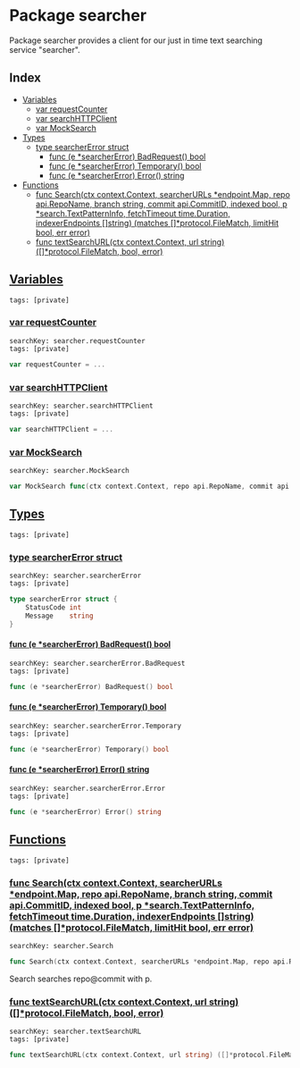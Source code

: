 # Package searcher

Package searcher provides a client for our just in time text searching service "searcher". 

## Index

* [Variables](#var)
    * [var requestCounter](#requestCounter)
    * [var searchHTTPClient](#searchHTTPClient)
    * [var MockSearch](#MockSearch)
* [Types](#type)
    * [type searcherError struct](#searcherError)
        * [func (e *searcherError) BadRequest() bool](#searcherError.BadRequest)
        * [func (e *searcherError) Temporary() bool](#searcherError.Temporary)
        * [func (e *searcherError) Error() string](#searcherError.Error)
* [Functions](#func)
    * [func Search(ctx context.Context, searcherURLs *endpoint.Map, repo api.RepoName, branch string, commit api.CommitID, indexed bool, p *search.TextPatternInfo, fetchTimeout time.Duration, indexerEndpoints []string) (matches []*protocol.FileMatch, limitHit bool, err error)](#Search)
    * [func textSearchURL(ctx context.Context, url string) ([]*protocol.FileMatch, bool, error)](#textSearchURL)


## <a id="var" href="#var">Variables</a>

```
tags: [private]
```

### <a id="requestCounter" href="#requestCounter">var requestCounter</a>

```
searchKey: searcher.requestCounter
tags: [private]
```

```Go
var requestCounter = ...
```

### <a id="searchHTTPClient" href="#searchHTTPClient">var searchHTTPClient</a>

```
searchKey: searcher.searchHTTPClient
tags: [private]
```

```Go
var searchHTTPClient = ...
```

### <a id="MockSearch" href="#MockSearch">var MockSearch</a>

```
searchKey: searcher.MockSearch
```

```Go
var MockSearch func(ctx context.Context, repo api.RepoName, commit api.CommitID, p *search.TextPatternInfo, fetchTimeout time.Duration) (matches []*protocol.FileMatch, limitHit bool, err error) = ...
```

## <a id="type" href="#type">Types</a>

```
tags: [private]
```

### <a id="searcherError" href="#searcherError">type searcherError struct</a>

```
searchKey: searcher.searcherError
tags: [private]
```

```Go
type searcherError struct {
	StatusCode int
	Message    string
}
```

#### <a id="searcherError.BadRequest" href="#searcherError.BadRequest">func (e *searcherError) BadRequest() bool</a>

```
searchKey: searcher.searcherError.BadRequest
tags: [private]
```

```Go
func (e *searcherError) BadRequest() bool
```

#### <a id="searcherError.Temporary" href="#searcherError.Temporary">func (e *searcherError) Temporary() bool</a>

```
searchKey: searcher.searcherError.Temporary
tags: [private]
```

```Go
func (e *searcherError) Temporary() bool
```

#### <a id="searcherError.Error" href="#searcherError.Error">func (e *searcherError) Error() string</a>

```
searchKey: searcher.searcherError.Error
tags: [private]
```

```Go
func (e *searcherError) Error() string
```

## <a id="func" href="#func">Functions</a>

```
tags: [private]
```

### <a id="Search" href="#Search">func Search(ctx context.Context, searcherURLs *endpoint.Map, repo api.RepoName, branch string, commit api.CommitID, indexed bool, p *search.TextPatternInfo, fetchTimeout time.Duration, indexerEndpoints []string) (matches []*protocol.FileMatch, limitHit bool, err error)</a>

```
searchKey: searcher.Search
```

```Go
func Search(ctx context.Context, searcherURLs *endpoint.Map, repo api.RepoName, branch string, commit api.CommitID, indexed bool, p *search.TextPatternInfo, fetchTimeout time.Duration, indexerEndpoints []string) (matches []*protocol.FileMatch, limitHit bool, err error)
```

Search searches repo@commit with p. 

### <a id="textSearchURL" href="#textSearchURL">func textSearchURL(ctx context.Context, url string) ([]*protocol.FileMatch, bool, error)</a>

```
searchKey: searcher.textSearchURL
tags: [private]
```

```Go
func textSearchURL(ctx context.Context, url string) ([]*protocol.FileMatch, bool, error)
```

